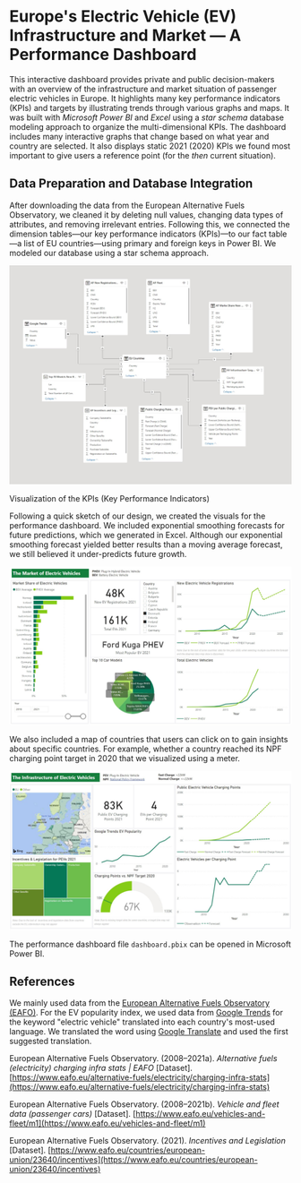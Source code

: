# Europe's Electric Vehicle (EV) Infrastructure and Market — A Performance Dashboard

This interactive dashboard provides private and public decision-makers with an overview of the infrastructure and market situation of passenger electric vehicles in Europe. It highlights many key performance indicators (KPIs) and targets by illustrating trends through various graphs and maps. It was built with *Microsoft Power BI* and *Excel* using a *star schema* database modeling approach to organize the multi-dimensional KPIs. The dashboard includes many interactive graphs that change based on what year and country are selected. It also displays static 2021 (2020) KPIs we found most important to give users a reference point (for the *then* current situation).


## Data Preparation and Database Integration

After downloading the data from the European Alternative Fuels Observatory, we cleaned it by deleting null values, changing data types of attributes, and removing irrelevant entries. Following this, we connected the dimension tables—our key performance indicators (KPIs)—to our fact table—a list of EU countries—using primary and foreign keys in Power BI. We modeled our database using a star schema approach.

<p align="center">
    <img src="figures/database_visualization.jpg" alt="Visualization of Database Star Schema" width="512">
</p

## Visualization of the KPIs (Key Performance Indicators)

Following a quick sketch of our design, we created the visuals for the performance dashboard. We included exponential smoothing forecasts for future predictions, which we generated in Excel. Although our exponential smoothing forecast yielded better results than a moving average forecast, we still believed it under-predicts future growth.

<p align="center">
    <img src="figures/Page_1_EV_Market.jpg" alt="Page 1: The Market of Electric Vehicles" width="512">
</p

We also included a map of countries that users can click on to gain insights about specific countries. For example, whether a country reached its NPF charging point target in 2020 that we visualized using a meter.

<p align="center">
    <img src="figures/Page_2_Infrastructure.jpg" alt="Page 2: The Infrastructure of Electric Vehicles" width="512">
</p

The performance dashboard file `dashboard.pbix` can be opened in Microsoft Power BI.

## References

We mainly used data from the [European Alternative Fuels Observatory (EAFO)](https://eafo.eu). For the EV popularity index, we used data from [Google Trends](https://trends.google.com) for the keyword "electric vehicle" translated into each country's most-used language. We translated the word using [Google Translate](https://translate.google.com/) and used the first suggested translation.

European Alternative Fuels Observatory. (2008–2021a). *Alternative fuels (electricity) charging infra stats | EAFO* [Dataset]. [https://www.eafo.eu/alternative-fuels/electricity/charging-infra-stats](https://www.eafo.eu/alternative-fuels/electricity/charging-infra-stats)

European Alternative Fuels Observatory. (2008–2021b). *Vehicle and fleet data (passenger cars)* [Dataset]. [https://www.eafo.eu/vehicles-and-fleet/m1](https://www.eafo.eu/vehicles-and-fleet/m1)

European Alternative Fuels Observatory. (2021). *Incentives and Legislation* [Dataset]. [https://www.eafo.eu/countries/european-union/23640/incentives](https://www.eafo.eu/countries/european-union/23640/incentives)
